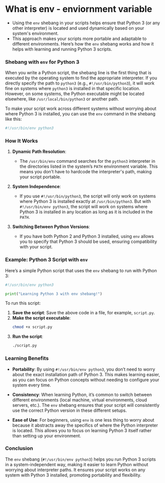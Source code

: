 # What is env - enviornment variable

- Using the `env` shebang in your scripts helps ensure that Python 3 (or any other interpreter) is located and used dynamically based on your system's environment. 
- This approach makes your scripts more portable and adaptable to different environments. Here’s how the `env` shebang works and how it helps with learning and running Python 3 scripts.

### Shebang with `env` for Python 3

When you write a Python script, the shebang line is the first thing that is executed by the operating system to find the appropriate interpreter. If you directly specify the path to `python3` (e.g., `#!/usr/bin/python3`), it will work fine on systems where `python3` is installed in that specific location. However, on some systems, the Python executable might be located elsewhere, like `/usr/local/bin/python3` or another path.

To make your script work across different systems without worrying about where Python 3 is installed, you can use the `env` command in the shebang like this:

```bash
#!/usr/bin/env python3
```

### How It Works

1. **Dynamic Path Resolution**: 
   - The `/usr/bin/env` command searches for the `python3` interpreter in the directories listed in the system’s `PATH` environment variable. This means you don’t have to hardcode the interpreter's path, making your script portable.
   
2. **System Independence**: 
   - If you use `#!/usr/bin/python3`, the script will only work on systems where Python 3 is installed exactly at `/usr/bin/python3`. But with `#!/usr/bin/env python3`, the script will work on systems where Python 3 is installed in any location as long as it is included in the `PATH`.

3. **Switching Between Python Versions**: 
   - If you have both Python 2 and Python 3 installed, using `env` allows you to specify that Python 3 should be used, ensuring compatibility with your script.

### Example: Python 3 Script with `env`

Here’s a simple Python script that uses the `env` shebang to run with Python 3:

```python
#!/usr/bin/env python3

print("Learning Python 3 with env shebang!")
```

To run this script:

1. **Save the script**: Save the above code in a file, for example, `script.py`.
2. **Make the script executable**:
   ```bash
   chmod +x script.py
   ```
3. **Run the script**:
   ```bash
   ./script.py
   ```

### Learning Benefits

- **Portability**: By using `#!/usr/bin/env python3`, you don’t need to worry about the exact installation path of Python 3. This makes learning easier, as you can focus on Python concepts without needing to configure your system every time.
  
- **Consistency**: When learning Python, it’s common to switch between different environments (local machine, virtual environments, cloud servers, etc.). The `env` shebang ensures that your script will consistently use the correct Python version in these different setups.

- **Ease of Use**: For beginners, using `env` is one less thing to worry about because it abstracts away the specifics of where the Python interpreter is located. This allows you to focus on learning Python 3 itself rather than setting up your environment.

### Conclusion

The `env` shebang (`#!/usr/bin/env python3`) helps you run Python 3 scripts in a system-independent way, making it easier to learn Python without worrying about interpreter paths. It ensures your script works on any system with Python 3 installed, promoting portability and flexibility.
